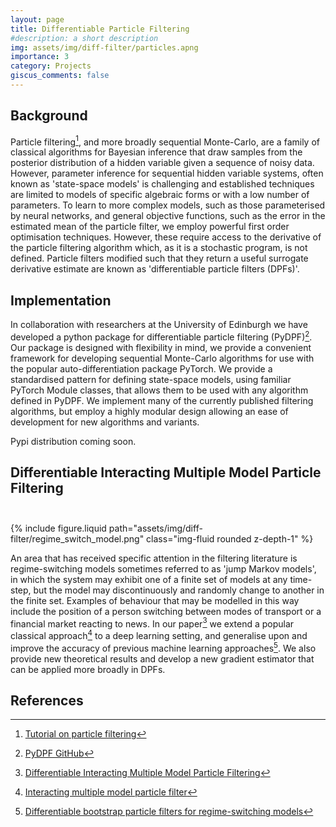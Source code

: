 ```yaml
---
layout: page
title: Differentiable Particle Filtering
#description: a short description
img: assets/img/diff-filter/particles.apng
importance: 3
category: Projects
giscus_comments: false
---
```


## **Background**

Particle filtering[^1], and more broadly sequential Monte-Carlo, are a family of classical algorithms for Bayesian inference that draw samples from the posterior distribution of a hidden variable given a sequence of noisy data.
However, parameter inference for sequential hidden variable systems, often known as 'state-space models' is challenging and established techniques are limited to models of specific algebraic forms
or with a low number of parameters. To learn to more complex models, such as those parameterised by neural networks, and general objective functions, such as the error in the estimated mean of the particle filter, we employ powerful
first order optimisation techniques. However, these require access to the derivative of the particle filtering algorithm which, as it is a stochastic program, is not defined. Particle filters
modified such that they return a useful surrogate derivative estimate are known as 'differentiable particle filters (DPFs)'.

## **Implementation**

In collaboration with researchers at the University of Edinburgh we have developed a python package for differentiable particle filtering (PyDPF)[^2]. Our package is designed with flexibility in mind, we provide a convenient framework 
for developing sequential Monte-Carlo algorithms for use with the popular auto-differentiation package PyTorch. We provide a standardised pattern for defining state-space models, using familiar PyTorch Module classes,
that allows them to be used with any algorithm defined in PyDPF. We implement many of the currently published filtering algorithms, but employ a highly modular design allowing an ease of development for new algorithms and variants. 

Pypi distribution coming soon.

## **Differentiable Interacting Multiple Model Particle Filtering**

<div class="clearfix" style="width: 100%; padding-bottom: 25px"></div>

<div class="row justify-content-center">
    <div class="col-sm-9 col-md-9 col-lg-9 mt-3 mt-md-0">
        {% include figure.liquid 
            path="assets/img/diff-filter/regime_switch_model.png" 
            class="img-fluid rounded z-depth-1" %}
    </div>
</div>

An area that has received specific attention in the filtering literature is regime-switching models sometimes referred to as 'jump Markov models', in which the system may exhibit one of a finite set of models at any time-step, but the
model may discontinuously and randomly change to another in the finite set. Examples of behaviour that may be modelled in this way include the position of a person switching between modes of transport or a financial market reacting to news.
In our paper[^3] we extend a popular classical approach[^4] to a deep learning setting, and generalise upon and improve the accuracy of previous machine learning approaches[^5]. We also provide new theoretical results and develop a new
gradient estimator that can be applied more broadly in DPFs.

## **References**
[^1]: [Tutorial on particle filtering](https://www.stats.ox.ac.uk/~doucet/doucet_johansen_tutorialPF2011.pdf)
[^2]: [PyDPF GitHub](https://github.com/John-JoB/dpf-baselining)
[^3]: [Differentiable Interacting Multiple Model Particle Filtering](https://arxiv.org/pdf/2410.00620)
[^4]: [Interacting multiple model particle filter](https://digital-library.theiet.org/doi/abs/10.1049/ip-rsn%3A20030741)
[^5]: [Differentiable bootstrap particle filters for regime-switching models](https://arxiv.org/pdf/2302.10319)

